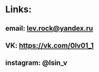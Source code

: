 # Links:


  ## email: lev.rock@yandex.ru
  
  ## VK: https://vk.com/0lv01_1
  
  ## instagram: @lsin_v
  
